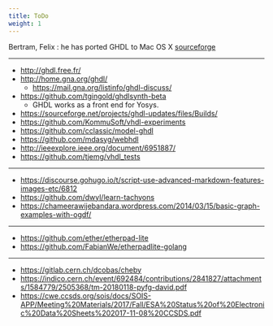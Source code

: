 ```yaml
---
title: ToDo
weight: 1
---
```


Bertram, Felix : he has ported GHDL to Mac OS X [sourceforge](http://eng-osx.sourceforge.net/)

---

- http://ghdl.free.fr/
- http://home.gna.org/ghdl/
  - https://mail.gna.org/listinfo/ghdl-discuss/
- https://github.com/tgingold/ghdlsynth-beta
  - GHDL works as a front end for Yosys.
- https://sourceforge.net/projects/ghdl-updates/files/Builds/
- https://github.com/KommuSoft/vhdl-experiments
- https://github.com/cclassic/model-ghdl
- https://github.com/mdasyg/webhdl
- http://ieeexplore.ieee.org/document/6951887/
- https://github.com/tjemg/vhdl_tests

---

- https://discourse.gohugo.io/t/script-use-advanced-markdown-features-images-etc/6812
- https://github.com/dwyl/learn-tachyons
- https://chameerawijebandara.wordpress.com/2014/03/15/basic-graph-examples-with-ogdf/

---

- https://github.com/ether/etherpad-lite
- https://github.com/FabianWe/etherpadlite-golang

---

- https://gitlab.cern.ch/dcobas/cheby
- https://indico.cern.ch/event/692484/contributions/2841827/attachments/1584779/2505368/tm-20180118-pyfg-david.pdf
- https://cwe.ccsds.org/sois/docs/SOIS-APP/Meeting%20Materials/2017/Fall/ESA%20Status%20of%20Electronic%20Data%20Sheets%202017-11-08%20CCSDS.pdf

